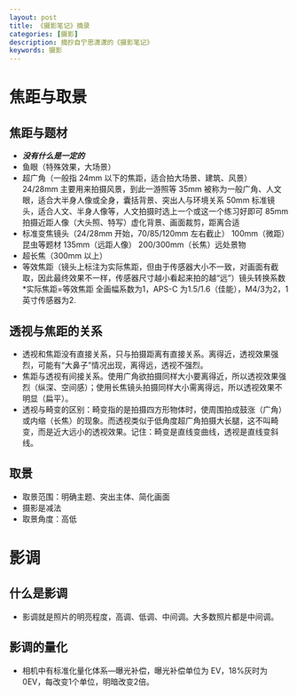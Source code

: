 ```yaml
---
layout: post
title: 《摄影笔记》摘录
categories: [摄影]
description: 摘抄自宁思潇潇的《摄影笔记》
keywords: 摄影
---
```


# 焦距与取景
## 焦距与题材

 - ***没有什么是一定的***
 - 鱼眼（特殊效果，大场景）
 - 超广角（一般指 24mm 以下的焦距，适合拍大场景、建筑、风景）
 24/28mm 主要用来拍摄风景，到此一游照等
 35mm 被称为一般广角、人文眼，适合大半身人像或全身，囊括背景、突出人与环境关系
 50mm 标准镜头，适合人文、半身人像等，人文拍摄时选上一个或这一个练习好即可
 85mm 拍摄近距人像（大头照、特写）虚化背景、画面裁剪，距离合适
 - 标准变焦镜头（24/28mm 开始，70/85/120mm 左右截止）
  100mm（微距）昆虫等题材
  135mm（远距人像）
  200/300mm（长焦）远处景物
 - 超长焦（300mm 以上）
 - 等效焦距（镜头上标注为实际焦距，但由于传感器大小不一致，对画面有截取，因此最终效果不一样，传感器尺寸越小看起来拍的越“远”）镜头转换系数*实际焦距=等效焦距
全画幅系数为1，APS-C 为1.5/1.6（佳能），M4/3为2，1英寸传感器为2.

## 透视与焦距的关系

 - 透视和焦距没有直接关系，只与拍摄距离有直接关系。离得近，透视效果强烈，可能有“大鼻子”情况出现，离得远，透视不强烈。
 - 焦距与透视有间接关系。使用广角欲拍摄同样大小要离得近，所以透视效果强烈（纵深、空间感）；使用长焦镜头拍摄同样大小需离得远，所以透视效果不明显（扁平）。
 - 透视与畸变的区别：畸变指的是拍摄四方形物体时，使周围拍成鼓涨（广角）或内缩（长焦）的现象。而透视类似于低角度超广角拍摄大长腿，这不叫畸变，而是近大远小的透视效果。记住：畸变是直线变曲线，透视是直线变斜线。

## 取景

 - 取景范围：明确主题、突出主体、简化画面
 - 摄影是减法
 - 取景角度：高低

# 影调
## 什么是影调

 - 影调就是照片的明亮程度，高调、低调、中间调。大多数照片都是中间调。

## 影调的量化

 - 相机中有标准化量化体系—曝光补偿，曝光补偿单位为 EV，18%灰时为 0EV，每改变1个单位，明暗改变2倍。
